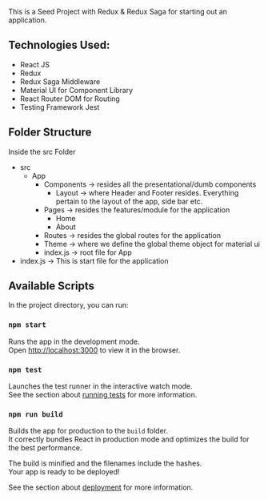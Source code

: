 This is a Seed Project with Redux & Redux Saga for starting out an application.

## Technologies Used:

- React JS
- Redux
- Redux Saga Middleware
- Material UI for Component Library
- React Router DOM for Routing
- Testing Framework Jest

## Folder Structure

Inside the src Folder

- src
  - App
    - Components -> resides all the presentational/dumb components
      - Layout -> where Header and Footer resides. Everything pertain to the layout of the app, side bar etc.
    - Pages -> resides the features/module for the application
      - Home
      - About
    - Routes -> resides the global routes for the application
    - Theme -> where we define the global theme object for material ui
    - index.js -> root file for App
- index.js -> This is start file for the application

## Available Scripts

In the project directory, you can run:

### `npm start`

Runs the app in the development mode.<br />
Open [http://localhost:3000](http://localhost:3000) to view it in the browser.

### `npm test`

Launches the test runner in the interactive watch mode.<br />
See the section about [running tests](https://facebook.github.io/create-react-app/docs/running-tests) for more information.

### `npm run build`

Builds the app for production to the `build` folder.<br />
It correctly bundles React in production mode and optimizes the build for the best performance.

The build is minified and the filenames include the hashes.<br />
Your app is ready to be deployed!

See the section about [deployment](https://facebook.github.io/create-react-app/docs/deployment) for more information.
